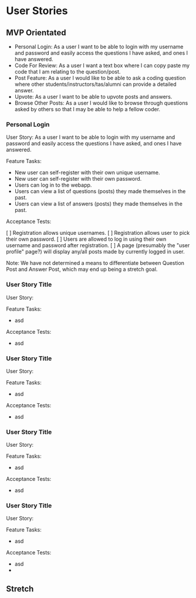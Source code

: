 # User Stories

## MVP Orientated

- Personal Login: As a user I want to be able to login with my username and password and easily access the questions I have asked, and ones I have answered.
- Code For Review: As a user I want a text box where I can copy paste my code that I am relating to the question/post.
- Post Feature: As a user I would like to be able to ask a coding question where other students/instructors/tas/alumni can provide a detailed answer.
- Upvote: As a user I want to be able to upvote posts and answers.
- Browse Other Posts: As a user I would like to browse through questions asked by others so that I may be able to help a fellow coder.

### Personal Login

User Story: As a user I want to be able to login with my username and password and easily access the questions I have asked, and ones I have answered.

Feature Tasks:

- New user can self-register with their own unique username.
- New user can self-register with their own password.
- Users can log in to the webapp.
- Users can view a list of questions (posts) they made themselves in the past.
- Users can view a list of answers (posts) they made themselves in the past.

Acceptance Tests:

[ ] Registration allows unique usernames.
[ ] Registration allows user to pick their own password.
[ ] Users are allowed to log in using their own username and password after registration.
[ ] A page (presumably the "user profile" page?) will display any/all posts made by currently logged in user.

Note: We have not determined a means to differentiate between Question Post and Answer Post, which may end up being a stretch goal.

### User Story Title

User Story:

Feature Tasks:

- asd

Acceptance Tests:

- asd

### User Story Title

User Story:

Feature Tasks:

- asd

Acceptance Tests:

- asd

### User Story Title

User Story:

Feature Tasks:

- asd

Acceptance Tests:

- asd

### User Story Title

User Story:

Feature Tasks:

- asd

Acceptance Tests:

- asd
- 

## Stretch
